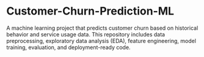 # Customer-Churn-Prediction-ML
A machine learning project that predicts customer churn based on historical behavior and service usage data. This repository includes data preprocessing, exploratory data analysis (EDA), feature engineering, model training, evaluation, and deployment-ready code.
